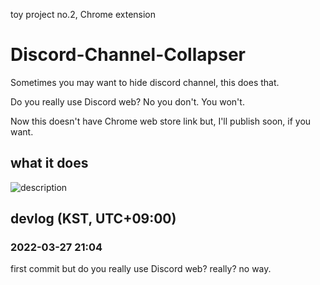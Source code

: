 toy project no.2, Chrome extension

# Discord-Channel-Collapser
Sometimes you may want to hide discord channel, this does that.

Do you really use Discord web? No you don't. You won't.


Now this doesn't have Chrome web store link but, I'll publish soon, if you want.
<!-- [Chrome web store link](https://) -->

## what it does
![description](https://user-images.githubusercontent.com/96367152/160280574-db968c40-9bd4-435d-ba05-6ec82d0d4999.png)

## devlog (KST, UTC+09:00)
### 2022-03-27 21:04
first commit but do you really use Discord web? really? no way.